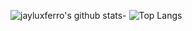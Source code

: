 ![jayluxferro's github stats](https://github-readme-stats.vercel.app/api?username=jayluxferro&show_icons=true&show_private=true&theme=tokyonight)- ![Top Langs](https://github-readme-stats.vercel.app/api/top-langs/?username=jayluxferro&show_icons=true&count_private=true&theme=tokyonight)


